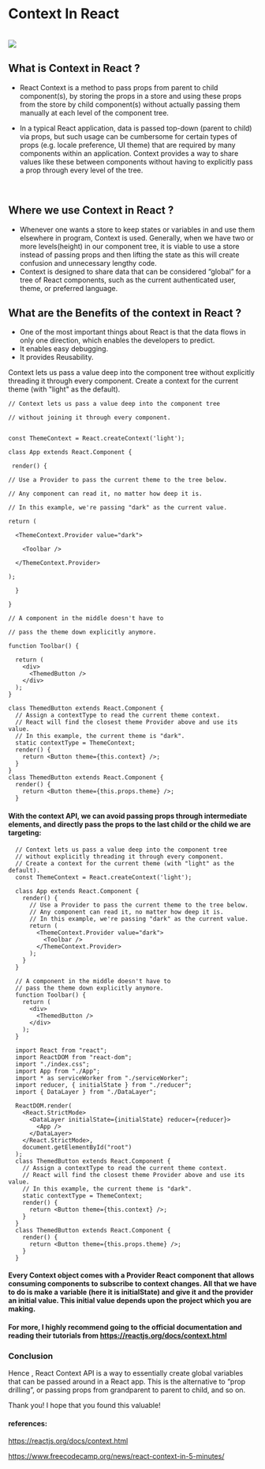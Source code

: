 # **Context In React**
<br>

<img src="https://miro.medium.com/max/1400/1*Yo1nkzOAMihE8Ia5O411PQ.jpeg">

<br>

## **What is Context in React ?**

* React Context is a method to pass props from parent to child component(s), by storing the props in a store and using these props from the store by child component(s) without actually passing them manually at each level of the component tree.

* In a typical React application, data is passed top-down (parent to child) via props, but such usage can be cumbersome for certain types of props (e.g. locale preference, UI theme) that are required by many components within an application. Context provides a way to share values like these between components without having to explicitly pass a prop through every level of the tree.
<br>

## **Where we use Context in React ?**
 
* Whenever one wants a store to keep states or variables in and use them elsewhere in program, Context is used. Generally, when we have two or more levels(height) in our component tree, it is viable to use a store instead of passing props and then lifting the state as this will create confusion and unnecessary lengthy code. 
* Context is designed to share data that can be considered “global” for a tree of React components, such as the current authenticated user, theme, or preferred language.

## **What are the Benefits of the context in React ?**

* One of the most important things about React is that the data flows in only one direction, which enables the developers to predict.
* It enables easy debugging.
* It provides Reusability.

Context lets us pass a value deep into the component tree without explicitly threading it through every component.
Create a context for the current theme (with "light" as the default).


    // Context lets us pass a value deep into the component tree

    // without joining it through every component.


    const ThemeContext = React.createContext('light');

    class App extends React.Component {

     render() {
  
    // Use a Provider to pass the current theme to the tree below.
    
    // Any component can read it, no matter how deep it is.
    
    // In this example, we're passing "dark" as the current value.
    
    return (
    
      <ThemeContext.Provider value="dark">
      
        <Toolbar />
        
      </ThemeContext.Provider>
      
    );
    
      }

    }

    // A component in the middle doesn't have to

    // pass the theme down explicitly anymore.

    function Toolbar() {

      return (
        <div>
          <ThemedButton />
        </div>
      );
    }

    class ThemedButton extends React.Component {
      // Assign a contextType to read the current theme context.
      // React will find the closest theme Provider above and use its value.
      // In this example, the current theme is "dark".
      static contextType = ThemeContext;
      render() {
        return <Button theme={this.context} />;
      }
    }
    class ThemedButton extends React.Component {
      render() {
        return <Button theme={this.props.theme} />;
      }

#### With the context API, we can avoid passing props through intermediate elements, and directly pass the props to the last child or the child we are targeting:

      // Context lets us pass a value deep into the component tree
      // without explicitly threading it through every component.
      // Create a context for the current theme (with "light" as the default).
      const ThemeContext = React.createContext('light');

      class App extends React.Component {
        render() {
          // Use a Provider to pass the current theme to the tree below.
          // Any component can read it, no matter how deep it is.
          // In this example, we're passing "dark" as the current value.
          return (
            <ThemeContext.Provider value="dark">
              <Toolbar />
            </ThemeContext.Provider>
          );
        }
      }

      // A component in the middle doesn't have to
      // pass the theme down explicitly anymore.
      function Toolbar() {
        return (
          <div>
            <ThemedButton />
          </div>
        );
      }

      import React from "react";
      import ReactDOM from "react-dom";
      import "./index.css";
      import App from "./App";
      import * as serviceWorker from "./serviceWorker";
      import reducer, { initialState } from "./reducer";
      import { DataLayer } from "./DataLayer";

      ReactDOM.render(
        <React.StrictMode>
          <DataLayer initialState={initialState} reducer={reducer}>
            <App />
          </DataLayer>
        </React.StrictMode>,
        document.getElementById("root")
      );
      class ThemedButton extends React.Component {
        // Assign a contextType to read the current theme context.
        // React will find the closest theme Provider above and use its value.
        // In this example, the current theme is "dark".
        static contextType = ThemeContext;
        render() {
          return <Button theme={this.context} />;
        }
      }
      class ThemedButton extends React.Component {
        render() {
          return <Button theme={this.props.theme} />;
        }
      }



#### Every Context object comes with a Provider React component that allows consuming components to subscribe to context changes. All that we have to do is make a variable (here it is initialState) and give it and the provider an initial value. This initial value depends upon the project which you are making.
#### For more, I highly recommend going to the official documentation and reading their tutorials from https://reactjs.org/docs/context.html

### **Conclusion**

Hence , React Context API is a way to essentially create global variables that can be passed around in a React app. This is the alternative to “prop drilling”, or passing props from grandparent to parent to child, and so on.

Thank you! I hope that you found this valuable!

#### references:

https://reactjs.org/docs/context.html

https://www.freecodecamp.org/news/react-context-in-5-minutes/
